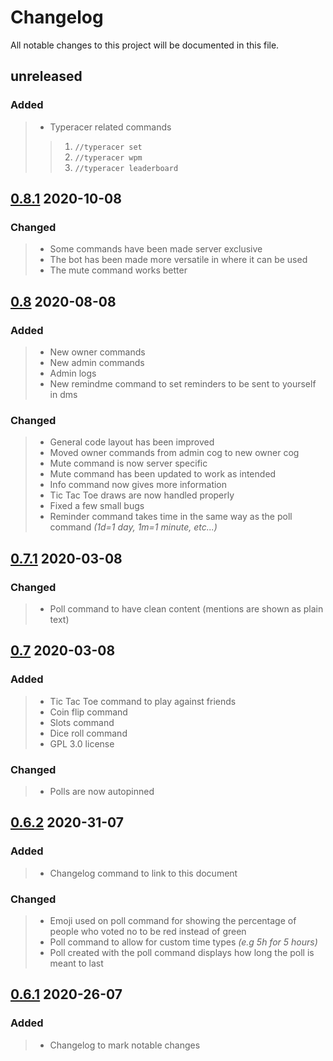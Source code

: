 # Changelog

All notable changes to this project will be documented in this file.  

## unreleased  

### Added  

>* Typeracer related commands  
>>1. `//typeracer set`  
>>2. `//typeracer wpm`  
>>3. `//typeracer leaderboard`  

## [0.8.1](https://github.com/silas-hw/Consumer-Your-Calcium-Discord-Bot/tree/v0.8.1) 2020-10-08  

### Changed  

>* Some commands have been made server exclusive  
>* The bot has been made more versatile in where it can be used  
>* The mute command works better  

## [0.8](https://github.com/silas-hw/Consumer-Your-Calcium-Discord-Bot/tree/v0.8) 2020-08-08  

### Added  

>* New owner commands  
>* New admin commands  
>* Admin logs  
>* New remindme command to set reminders to be sent to yourself in dms  

### Changed  

>* General code layout has been improved  
>* Moved owner commands from admin cog to new owner cog  
>* Mute command is now server specific  
>* Mute command has been updated to work as intended  
>* Info command now gives more information  
>* Tic Tac Toe draws are now handled properly  
>* Fixed a few small bugs  
>* Reminder command takes time in the same way as the poll command *(1d=1 day, 1m=1 minute, etc...)*  

## [0.7.1](https://github.com/silas-hw/Consumer-Your-Calcium-Discord-Bot/tree/v0.7.1) 2020-03-08  

### Changed  

>* Poll command to have clean content (mentions are shown as plain text)  

## [0.7](https://github.com/silas-hw/Consumer-Your-Calcium-Discord-Bot/tree/v0.7) 2020-03-08  

### Added  

>* Tic Tac Toe command to play against friends  
>* Coin flip command  
>* Slots command  
>* Dice roll command
>* GPL 3.0 license  

### Changed  

>* Polls are now autopinned  
  
## [0.6.2](https://github.com/silas-hw/Consumer-Your-Calcium-Discord-Bot/tree/v0.6.2) 2020-31-07  

### Added  

>* Changelog command to link to this document  
  
### Changed  

>* Emoji used on poll command for showing the percentage of people who voted no to be red instead of green  
>* Poll command to allow for custom time types *(e.g 5h for 5 hours)*  
>* Poll created with the poll command displays how long the poll is meant to last  
  
## [0.6.1](https://github.com/silas-hw/Consumer-Your-Calcium-Discord-Bot/tree/v0.6.1) 2020-26-07  

### Added  

>* Changelog to mark notable changes  
